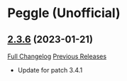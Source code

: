 # Peggle (Unofficial)

## [2.3.6](https://github.com/ketho-wow/wow_peggle/tree/2.3.6) (2023-01-21)
[Full Changelog](https://github.com/ketho-wow/wow_peggle/compare/2.3.5...2.3.6) [Previous Releases](https://github.com/ketho-wow/wow_peggle/releases)

- Update for patch 3.4.1  
